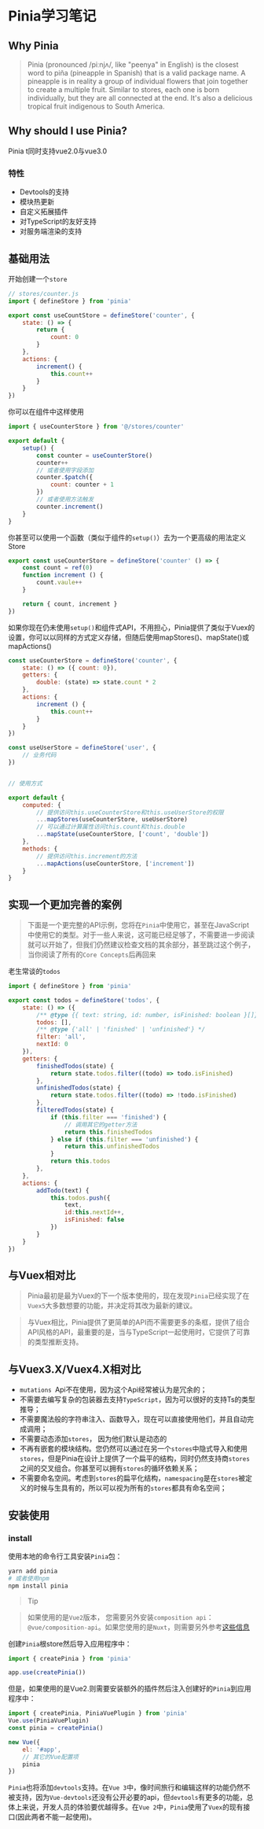 # Pinia学习笔记

## Why Pinia

>Pinia (pronounced /piːnjʌ/, like "peenya" in English) is the closest word to piña (pineapple in Spanish) that is a valid package name. A pineapple is in reality a group of individual flowers that join together to create a multiple fruit. Similar to stores, each one is born individually, but they are all connected at the end. It's also a delicious tropical fruit indigenous to South America.

##  Why should I use Pinia?

Pinia t同时支持vue2.0与vue3.0

### 特性

- Devtools的支持
- 模块热更新
- 自定义拓展插件
- 对TypeScript的友好支持
- 对服务端渲染的支持

## 基础用法

开始创建一个`store`

```js
// stores/counter.js
import { defineStore } from 'pinia'

export const useCountStore = defineStore('counter', {
    state: () => {
        return {
            count: 0
        }
    },
    actions: {
        increment() {
            this.count++
        }
    }
})

```

你可以在组件中这样使用

```js
import { useCounterStore } from '@/stores/counter'

export default {
    setup() {
        const counter = useCounterStore()
        counter++
        // 或者使用字段添加
        counter.$patch({
            count: counter + 1
        })
        // 或者使用方法触发
        counter.increment()
    }
}

```

你甚至可以使用一个函数（类似于组件的`setup()`）去为一个更高级的用法定义Store

```js
export const useCounterStore = defineStore('counter' () => {
    const count = ref(0)
    function increment () {
        count.vaule++
    }

    return { count, increment }
})
```

如果你现在仍未使用`setup()`和组件式API，不用担心，Pinia提供了类似于Vuex的设置，你可以以同样的方式定义存储，但随后使用mapStores()、mapState()或mapActions()

```js
const useCounterStore = defineStore('counter', {
    state: () => ({ count: 0}),
    getters: {
        double: (state) => state.count * 2
    },
    actions: {
        increment () {
            this.count++
        }
    }
})

const useUserStore = defineStore('user', {
    // 业务代码
})


// 使用方式

export default {
    computed: {
        // 提供访问this.useCounterStore和this.useUserStore的权限
        ...mapStores(useCounterStore, useUserStore)
        // 可以通过计算属性访问this.count和this.double
        ...mapState(useCounterStore, ['count', 'double'])
    },
    methods: {
        // 提供访问this.increment的方法
        ...mapActions(useCounterStore, ['increment'])
    }
}
```

## 实现一个更加完善的案例

>下面是一个更完整的API示例，您将在`Pinia`中使用它，甚至在JavaScript中使用它的类型。对于一些人来说，这可能已经足够了，不需要进一步阅读就可以开始了，但我们仍然建议检查文档的其余部分，甚至跳过这个例子，当你阅读了所有的`Core Concepts`后再回来

老生常谈的`todos`
```js
import { defineStore } from 'pinia'

export const todos = defineStore('todos', {
    state: () => ({
        /** @type {{ text: string, id: number, isFinished: boolean }[]} */
        todos: [],
        /** @type {'all' | 'finished' | 'unfinished'} */
        filter: 'all',
        nextId: 0
    }),
    getters: {
        finishedTodos(state) {
            return state.todos.filter((todo) => todo.isFinished)
        },
        unfinishedTodos(state) {
            return state.todos.filter((todo) => !todo.isFinished)
        },
        filteredTodos(state) {
            if (this.filter === 'finished') {
                // 调用其它的getter方法
                return this.finishedTodos
            } else if (this.filter === 'unfinished') {
                return this.unfinishedTodos
            }
            return this.todos
        },
    },
    actions: {
        addTodo(text) {
            this.todos.push({
                text,
                id:this.nextId++,
                isFinished: false
            })
        }
    }
})
```

## 与Vuex相对比

> Pinia最初是最为Vuex的下一个版本使用的，现在发现`Pinia`已经实现了在`Vuex5`大多数想要的功能，并决定将其改为最新的建议。

>与Vuex相比，Pinia提供了更简单的API而不需要更多的条框，提供了组合API风格的API，最重要的是，当与TypeScript一起使用时，它提供了可靠的类型推断支持。

## 与Vuex3.X/Vuex4.X相对比

- `mutations `Api不在使用，因为这个Api经常被认为是冗余的；
- 不需要去编写复杂的包装器去支持`TypeScript`，因为可以很好的支持Ts的类型推导；
- 不需要魔法般的字符串注入、函数导入，现在可以直接使用他们，并且自动完成调用；
- 不需要动态添加`stores`， 因为他们默认是动态的
- 不再有嵌套的模块结构。您仍然可以通过在另一个`stores`中隐式导入和使用`stores`，但是Pinia在设计上提供了一个扁平的结构，同时仍然支持商`stores`之间的交叉组合。你甚至可以拥有`stores`的循环依赖关系；
- 不需要命名空间。考虑到`stores`的扁平化结构，`namespacing`是在`stores`被定义的时候与生具有的，所以可以视为所有的`stores`都具有命名空间；

## 安装使用

### install

使用本地的命令行工具安装`Pinia`包：

```sh
yarn add pinia
# 或者使用npm
npm install pinia
```

> Tip

> 如果使用的是`Vue2`版本， 您需要另外安装`composition api`：`@vue/composition-api`。如果您使用的是`Nuxt`，则需要另外参考[这些信息](https://pinia.vuejs.org/ssr/nuxt.html)

创建`Pinia`根store然后导入应用程序中：

```js
import { createPinia } from 'pinia'

app.use(createPinia())
```
但是，如果使用的是Vue2.则需要安装额外的插件然后注入创建好的`Pinia`到应用程序中：
```js
import { createPinia, PiniaVuePlugin } from 'pinia'
Vue.use(PiniaVuePlugin)
const pinia = createPinia()

new Vue({
    el: '#app',
    // 其它的Vue配置项
    pinia
})
```

`Pinia`也将添加`devtools`支持。在`Vue 3`中，像时间旅行和编辑这样的功能仍然不被支持，因为`Vue-devtools`还没有公开必要的api，但`devtools`有更多的功能，总体上来说，开发人员的体验要优越得多。在`Vue 2`中，`Pinia`使用了`Vuex`的现有接口(因此两者不能一起使用)。